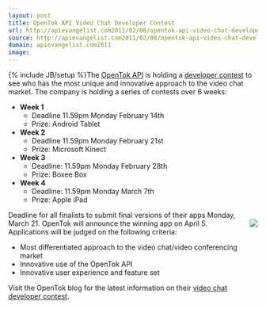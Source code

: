 ```yaml
---
layout: post
title: OpenTok API Video Chat Developer Contest
url: http://apievangelist.com2011/02/08/opentok-api-video-chat-developer-contest/
source: http://apievangelist.com2011/02/08/opentok-api-video-chat-developer-contest/
domain: apievangelist.com2011
image: 
---
```

{% include JB/setup %}The <a href="http://www.tokbox.com/opentok/" target="_blank">OpenTok API</a> is holding a <a href="http://www.tokbox.com/developersblog/contests/win-an-audience-with-2million-users/" target="_blank">developer contest</a> to see who has the most unique and innovative approach to the video chat market.
The company is holding a series of contests over 6 weeks:
<ul>
     <li>
          <strong>Week 1</strong>
          <ul>
               <li>Deadline 11.59pm Monday February 14th
               </li>
               <li>Prize: Android Tablet
               </li>
          </ul>
     </li>
     <li>
          <strong>Week 2</strong>
          <ul>
               <li>Deadline 11.59pm Monday February 21st
               </li>
               <li>Prize: Microsoft Kinect
               </li>
          </ul>
     </li>
     <li>
          <strong>Week 3</strong>
          <ul>
               <li>Deadline: 11.59pm Monday February 28th
               </li>
               <li>Prize: Boxee Box
               </li>
          </ul>
     </li>
     <li>
          <strong>Week 4</strong>
          <ul>
               <li>Deadline: 11.59pm Monday March 7th
               </li>
               <li>Prize: Apple iPad
               </li>
          </ul>
     </li>
</ul>Deadline for all finalists to submit final versions of their apps Monday, March 21. <a href="http://www.tokbox.com/opentok/" target="_blank"><img src="http://kinlane-productions.s3.amazonaws.com/tokbox/open-tok-dark.png"  align="right" /></a> OpenTok will announce the winning app on April 5.
Applications will be judged on the following criteria:
<ul>
     <li>Most differentiated approach to the video chat/video conferencing market
     </li>
     <li>Innovative use of the OpenTok API
     </li>
     <li>Innovative user experience and feature set
     </li>
</ul>Visit the OpenTok blog for the latest information on their <a href="http://www.tokbox.com/developersblog/contests/win-an-audience-with-2million-users/" target="_blank">video chat developer contest</a>.
